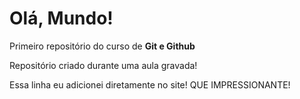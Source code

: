 # Olá, Mundo!
 Primeiro repositório do curso de **Git e Github** 

 Repositório criado durante uma aula gravada!

 Essa linha eu adicionei diretamente no site! QUE IMPRESSIONANTE! 
